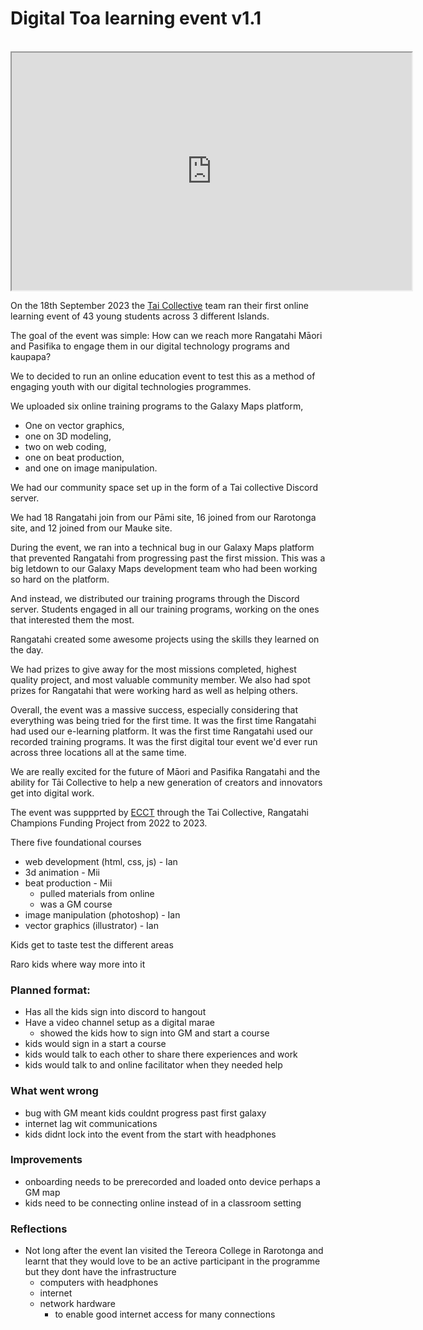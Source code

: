 
# Digital Toa learning event v1.1

<br />
<iframe src="https://drive.google.com/file/d/1JLjKcH7NLuhm2DeO6rWZ5J7xVriQGYgb/preview" width="640" height="380" allow="autoplay"></iframe>
<br />


On the 18th September 2023 the [Tai Collective](https://www.taicollective.nz/) team ran their first online learning event of 43 young students across 3 different Islands.

The goal of the event was simple: 
How can we reach more Rangatahi Māori and Pasifika to engage them in our digital technology programs and kaupapa? 

We to decided to run an online education event to test this as a method of engaging youth with our digital technologies programmes.

We uploaded six online training programs to the Galaxy Maps platform, 
- One on vector graphics, 
- one on 3D modeling, 
- two on web coding, 
- one on beat production, 
- and one on image manipulation.

We had our community space set up in the form of a Tai collective Discord server.

We had 18 Rangatahi join from our Pāmi site, 16 joined from our Rarotonga site, and 12 joined from our Mauke site.

During the event, we ran into a technical bug in our Galaxy Maps platform that prevented Rangatahi from progressing past the first mission. This was a big letdown to our Galaxy Maps development team who had been working so hard on the platform.

And instead, we distributed our training programs through the Discord server. Students engaged in all our training programs, working on the ones that interested them the most.

Rangatahi created some awesome projects using the skills they learned on the day.

We had prizes to give away for the most missions completed, highest quality project, and most valuable community member. We also had spot prizes for Rangatahi that were working hard as well as helping others.

Overall, the event was a massive success, especially considering that everything was being tried for the first time. It was the first time Rangatahi had used our e-learning platform. It was the first time Rangatahi used our recorded training programs. It was the first digital tour event we'd ever run across three locations all at the same time.

We are really excited for the future of Māori and Pasifika Rangatahi and the ability for Tāi Collective to help a new generation of creators and innovators get into digital work. 

The event was suppprted by [ECCT](https://ecct.org.nz/) through the Tai Collective, Rangatahi Champions Funding Project from 2022 to 2023.


There five foundational courses
* web development (html, css, js) - Ian 
* 3d animation - Mii
* beat production - Mii
    * pulled materials from online
    * was a GM course
* image manipulation (photoshop) - Ian
* vector graphics (illustrator) - Ian

Kids get to taste test the different areas

Raro kids where way more into it

### Planned format:
- Has all the kids sign into discord to hangout 
- Have a video channel setup as a digital marae
    - showed the kids how to sign into GM and start a course
- kids would sign in a start a course
- kids would talk to each other to share there experiences and work
- kids would talk to and online facilitator when they needed help

### What went wrong 
- bug with GM meant kids couldnt progress past first galaxy
- internet lag wit communications
- kids didnt lock into the event from the start with headphones

### Improvements  
- onboarding needs to be prerecorded and loaded onto device perhaps a GM map
- kids need to be connecting online instead of in a classroom setting

### Reflections
- Not long after the event Ian visited the Tereora College in Rarotonga and learnt that they would love to be an active participant in the programme but they dont have the infrastructure
    - computers with headphones
    - internet
    - network hardware 
        - to enable good internet access for many connections